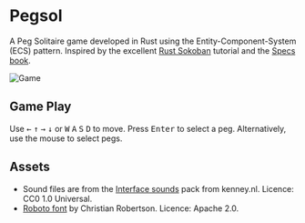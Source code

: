 Pegsol
======

A Peg Solitaire game developed in Rust using the Entity-Component-System (ECS) pattern. Inspired by the excellent [Rust Sokoban](https://sokoban.iolivia.me/) tutorial and the [Specs book](https://specs.amethyst.rs/docs/tutorials/01_intro.html).

![Game](./assets/screenshots/pegsol_end.png)


Game Play
---------

Use <kbd>&#8592;</kbd> <kbd>&#8593;</kbd> <kbd>&#8594;</kbd> <kbd>&#8595;</kbd> or <kbd>W</kbd> <kbd>A</kbd> <kbd>S</kbd> <kbd>D</kbd> to move. Press <kbd>Enter</kbd> to select a peg. Alternatively, use the mouse to select pegs.


Assets
-------

- Sound files are from the [Interface sounds](https://kenney.nl/assets/interface-sounds) pack from kenney.nl. Licence: CC0 1.0 Universal.
- [Roboto font](https://www.fontsquirrel.com/fonts/roboto-2014) by Christian Robertson. Licence: Apache 2.0.

